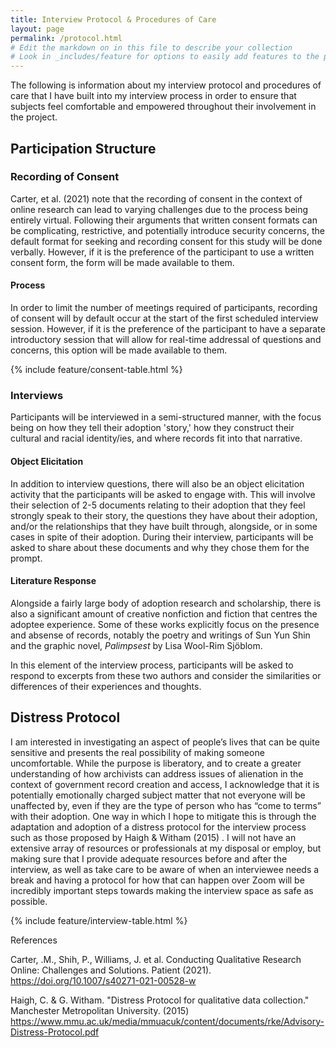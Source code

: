 ```yaml
---
title: Interview Protocol & Procedures of Care
layout: page
permalink: /protocol.html
# Edit the markdown on in this file to describe your collection
# Look in _includes/feature for options to easily add features to the page
---
```


<p>The following is information about my interview protocol and procedures of care that I have built into my interview process in order to ensure that subjects feel comfortable and empowered throughout their involvement in the project.</p>

<h2>Participation Structure</h2>

<div class="container">
    <div class="row">
        <div class="col-md-4">

<h3>Recording of Consent</h3>
<p>Carter, et al. (2021) note that the recording of consent in the context of online research can lead to varying challenges due to the process being entirely virtual. Following their arguments that written consent formats can be complicating, restrictive, and potentially introduce security concerns, the default format for seeking and recording consent for this study will be done verbally. However, if it is the preference of the participant to use a written consent form, the form will be made available to them.</p>

<h4>Process</h4>
In order to limit the number of meetings required of participants, recording of consent will by default occur at the start of the first scheduled interview session.  However, if it is the preference of the participant to have a separate introductory session that will allow for real-time addressal of questions and concerns, this option will be made available to them.

{% include feature/consent-table.html %}
</div>
<div class="vr"></div>
 <div class="col-md-4">

<h3>Interviews</h3>

<p>Participants will be interviewed in a semi-structured manner, with the focus being on how they tell their adoption 'story,' how they construct their cultural and racial identity/ies, and where records fit into that narrative.</p>

<h4>Object Elicitation</h4>

<p>In addition to interview questions, there will also be an object elicitation activity that the participants will be asked to engage with. This will involve their selection of 2-5 documents relating to their adoption that they feel strongly speak to their story, the questions they have about their adoption, and/or the relationships that they have built through, alongside, or in some cases in spite of their adoption. During their interview, participants will be asked to share about these documents and why they chose them for the prompt.</p>

<h4>Literature Response</h4>

<p>Alongside a fairly large body of adoption research and scholarship, there is also a significant amount of creative nonfiction and fiction that centres the adoptee experience. Some of these works explicitly focus on the presence and absense of records, notably the poetry and writings of Sun Yun Shin and the graphic novel, <i>Palimpsest</i> by Lisa Wool-Rim Sjöblom.</p>

<p>In this element of the interview process, participants will be asked to respond to excerpts from these two authors and consider the similarities or differences of their experiences and thoughts.</p>

<h2>Distress Protocol</h2>

I am interested in investigating an aspect of people’s lives that can be quite sensitive and presents the real possibility of making someone uncomfortable. While the purpose is liberatory, and to create a greater understanding of how archivists can address issues of alienation in the context of government record creation and access, I acknowledge that it is potentially emotionally charged subject matter that not everyone will be unaffected by, even if they are the type of person who has “come to terms” with their adoption. One way in which I hope to mitigate this is through the adaptation and adoption of a distress protocol for the interview process such as those proposed by Haigh & Witham (2015) . I will not have an extensive array of resources or professionals at my disposal or employ, but making sure that I provide adequate resources before and after the interview, as well as take care to be aware of when an interviewee needs a break and having a protocol for how that can happen over Zoom will be incredibly important steps towards making the interview space as safe as possible.

{% include feature/interview-table.html %}

</div>
</div>
</div>

References

Carter, .M., Shih, P., Williams, J. et al. Conducting Qualitative Research Online: Challenges and Solutions. Patient (2021). https://doi.org/10.1007/s40271-021-00528-w

Haigh, C. & G. Witham. "Distress Protocol for qualitative data collection." Manchester Metropolitan University. (2015) https://www.mmu.ac.uk/media/mmuacuk/content/documents/rke/Advisory-Distress-Protocol.pdf
